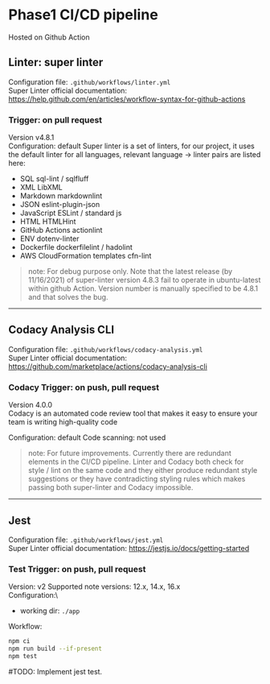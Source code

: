# Phase1 CI/CD pipeline

Hosted on Github Action
## Linter: super linter

Configuration file: `.github/workflows/linter.yml`\
Super Linter official documentation:
https://help.github.com/en/articles/workflow-syntax-for-github-actions

### Trigger: on pull request
Version v4.8.1 \
Configuration: default
Super linter is a set of linters, for our project, it uses the default linter for all languages, relevant language -> linter pairs are listed here:
- SQL	sql-lint / sqlfluff
- XML	LibXML
- Markdown	markdownlint
- JSON	eslint-plugin-json
- JavaScript	ESLint / standard js
- HTML	HTMLHint
- GitHub Actions	actionlint
- ENV	dotenv-linter
- Dockerfile	dockerfilelint / hadolint
- AWS CloudFormation templates	cfn-lint

>   note:
For debug purpose only. Note that the latest release (by 11/16/2021) of super-linter version 4.8.3 fail to operate in ubuntu-latest within github Action. Version number is manually specified to be 4.8.1 and that solves the bug. 

---

## Codacy Analysis CLI

Configuration file: `.github/workflows/codacy-analysis.yml`\
Super Linter official documentation:
https://github.com/marketplace/actions/codacy-analysis-cli

### Codacy Trigger: on push, pull request
Version 4.0.0\
Codacy is an automated code review tool that makes it easy to ensure your team is writing high-quality code

Configuration: default
Code scanning: not used

>   note:
For future improvements. Currently there are redundant elements in the CI/CD pipeline. Linter and Codacy both check for style / lint on the same code and they either produce redundant style suggestions or they have contradicting styling rules which makes passing both super-linter and Codacy impossible.

---
## Jest

Configuration file: `.github/workflows/jest.yml`\
Super Linter official documentation:
https://jestjs.io/docs/getting-started

### Test Trigger: on push, pull request
Version: v2
Supported note versions: 12.x, 14.x, 16.x\
Configuration:\
- working dir: `./app`

Workflow:
``` bash
npm ci
npm run build --if-present
npm test
```

#TODO:
Implement jest test.
